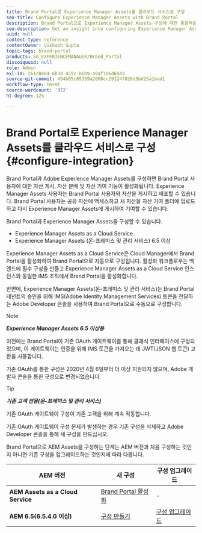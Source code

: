 ```yaml
---
title: Brand Portal로 Experience Manager Assets를 클라우드 서비스로 구성
seo-title: Configure Experience Manager Assets with Brand Portal
description: Brand Portal으로 Experience Manager Assets 구성에 대한 통찰력을 얻을 수 있습니다.
seo-description: Get an insight into configuring Experience Manager Assets with Brand Portal.
uuid: null
content-type: reference
contentOwner: Vishabh Gupta
topic-tags: brand-portal
products: SG_EXPERIENCEMANAGER/Brand_Portal
discoiquuid: null
role: Admin
exl-id: 261c0e84-6b3d-459c-b6b9-a9af106d6943
source-git-commit: 454b05c05359a2068cc29124f826d5bd25a1bad1
workflow-type: tm+mt
source-wordcount: '372'
ht-degree: 12%

---
```


# Brand Portal로 Experience Manager Assets를 클라우드 서비스로 구성 {#configure-integration}

Brand Portal과 Adobe Experience Manager Assets를 구성하면 Brand Portal 사용자에 대한 자산 게시, 자산 분배 및 자산 기여 기능이 활성화됩니다. Experience Manager Assets 사용자는 Brand Portal 사용자와 자산을 게시하고 배포할 수 있습니다. Brand Portal 사용자는 공유 자산에 액세스하고 새 자산을 자산 기여 폴더에 업로드하고 다시 Experience Manager Assets에 게시하여 기여할 수 있습니다.

Brand Portal과 Experience Manager Assets을 구성할 수 있습니다.

* Experience Manager Assets as a Cloud Service
* Experience Manager Assets (온-프레미스 및 관리 서비스) 6.5 이상

Experience Manager Assets as a Cloud Service은 Cloud Manager에서 Brand Portal을 활성화하여 Brand Portal으로 자동으로 구성됩니다. 활성화 워크플로우는 백엔드에 필수 구성을 만들고 Experience Manager Assets as a Cloud Service 인스턴스와 동일한 IMS 조직에서 Brand Portal을 활성화합니다.

반면에, Experience Manager Assets(온-프레미스 및 관리 서비스)는 Brand Portal 테넌트의 승인을 위해 IMS(Adobe Identity Management Services) 토큰을 전달하는 Adobe Developer 콘솔을 사용하여 Brand Portal으로 수동으로 구성합니다.

>[!NOTE]
>
>***Experience Manager Assets 6.5 이상용***
>
>이전에는 Brand Portal이 기존 OAuth 게이트웨이를 통해 클래식 인터페이스에 구성되었으며, 이 게이트웨이는 인증을 위해 IMS 토큰을 가져오는 데 JWT(JSON 웹 토큰) 교환을 사용합니다.
>
>기존 OAuth를 통한 구성은 2020년 4월 6일부터 더 이상 지원되지 않으며, Adobe 개발자 콘솔을 통한 구성으로 변경되었습니다.


>[!TIP]
>
>***기존 고객 전용(온-프레미스 및 관리 서비스)***
>
>기존 OAuth 게이트웨이 구성이 기존 고객을 위해 계속 작동합니다.
>
>기존 OAuth 게이트웨이 구성 문제가 발생하는 경우 기존 구성을 삭제하고 Adobe Developer 콘솔을 통해 새 구성을 만드십시오.

Brand Portal으로 AEM Assets을 구성하는 단계는 AEM 버전과 처음 구성하는 것인지 아니면 기존 구성을 업그레이드하는 것인지에 따라 다릅니다.

| **AEM 버전** | **새 구성** | **구성 업그레이드** |
|---|---|---|
| **AEM Assets as a Cloud Service** | [Brand Portal 활성화](https://experienceleague.adobe.com/docs/experience-manager-cloud-service/assets/brand-portal/configure-aem-assets-with-brand-portal.html) | - |
| **AEM 6.5(6.5.4.0 이상)** | [구성 만들기](https://experienceleague.adobe.com/docs/experience-manager-65/assets/brandportal/configure-aem-assets-with-brand-portal.html) | [구성 업그레이드](https://experienceleague.adobe.com/docs/experience-manager-65/assets/brandportal/configure-aem-assets-with-brand-portal.html#upgrade-integration-65) |
